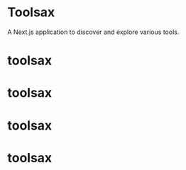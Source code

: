 # Toolsax

A Next.js application to discover and explore various tools.
# toolsax
# toolsax
# toolsax
# toolsax

